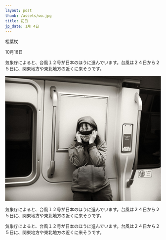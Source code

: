 ```yaml
---
layout: post
thumb: /assets/wo.jpg
title: 初日
jp_date: 1月 4日
---
```

<div class="header">
  <p class="title">松葉杖</p>
  <p class="date">10月18日</p>
</div>

<p>
気象庁によると、台風１２号が日本のほうに進んでいます。台風は２４日から２５日に、関東地方や東北地方の近くに来そうです。
</p>
<img src="/assets/wo.jpg" alt="">
<p>
気象庁によると、台風１２号が日本のほうに進んでいます。台風は２４日から２５日に、関東地方や東北地方の近くに来そうです。
</p>
<p>
気象庁によると、台風１２号が日本のほうに進んでいます。台風は２４日から２５日に、関東地方や東北地方の近くに来そうです。
</p>
